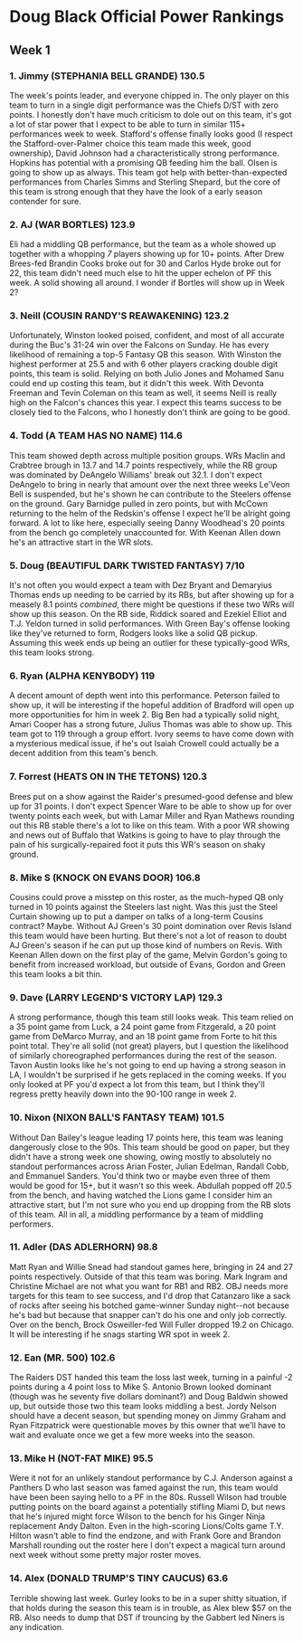 # Doug Black Official Power Rankings
## Week 1

### 1. Jimmy (STEPHANIA BELL GRANDE) 130.5

The week's points leader, and everyone chipped in. The only player on this team to turn in a single digit performance was the Chiefs D/ST with zero points. I honestly don't have much criticism to dole out on this team, it's got a lot of star power that I expect to be able to turn in similar 115+ performances week to week. Stafford's offense finally looks good (I respect the Stafford-over-Palmer choice this team made this week, good ownership), David Johnson had a characteristically strong performance. Hopkins has potential with a promising QB feeding him the ball. Olsen is going to show up as always. This team got help with better-than-expected performances from Charles Simms and Sterling Shepard, but the core of this team is strong enough that they have the look of a early season contender for sure.

### 2. AJ (WAR BORTLES) 123.9

Eli had a middling QB performance, but the team as a whole showed up together with a whopping *7* players showing up for 10+ points. After Drew Brees-fed Brandin Cooks broke out for 30 and Carlos Hyde broke out for 22, this team didn't need much else to hit the upper echelon of PF this week. A solid showing all around. I wonder if Bortles will show up in Week 2?

### 3. Neill (COUSIN RANDY'S REAWAKENING) 123.2

Unfortunately, Winston looked poised, confident, and most of all accurate during the Buc's 31-24 win over the Falcons on Sunday. He has every likelihood of remaining a top-5 Fantasy QB this season. With Winston the highest performer at 25.5 and with 6 other players cracking double digit points, this team is solid. Relying on both Julio Jones and Mohamed Sanu could end up costing this team, but it didn't this week. With Devonta Freeman and Tevin Coleman on this team as well, it seems Neill is really high on the Falcon's chances this year. I expect this teams success to be closely tied to the Falcons, who I honestly don't think are going to be good.

### 4. Todd (A TEAM HAS NO NAME) 114.6

This team showed depth across multiple position groups. WRs Maclin and Crabtree brough in 13.7 and 14.7 points respectively, while the RB group was dominated by DeAngelo Williams' break out 32.1. I don't expect DeAngelo to bring in nearly that amount over the next three weeks Le'Veon Bell is suspended, but he's shown he can contribute to the Steelers offense on the ground. Gary Barnidge pulled in zero points, but with McCown returning to the helm of the Redskin's offense I expect he'll be alright going forward. A lot to like here, especially seeing Danny Woodhead's 20 points from the bench go completely unaccounted for. With Keenan Allen down he's an attractive start in the WR slots.

### 5. Doug (BEAUTIFUL DARK TWISTED FANTASY) 7/10

It's not often you would expect a team with Dez Bryant and Demaryius Thomas ends up needing to be carried by its RBs, but after showing up for a measely 8.1 points *combined*, there might be questions if these two WRs will show up this season. On the RB side, Riddick soared and Ezekiel Elliot and T.J. Yeldon turned in solid performances. With Green Bay's offense looking like they've returned to form, Rodgers looks like a solid QB pickup. Assuming this week ends up being an outlier for these typically-good WRs, this team looks strong.

### 6. Ryan (ALPHA KENYBODY) 119

A decent amount of depth went into this performance. Peterson failed to show up, it will be interesting if the hopeful addition of Bradford will open up more opportunities for him in week 2. Big Ben had a typically solid night, Amari Cooper has a strong future, Julius Thomas was able to show up. This team got to 119 through a group effort. Ivory seems to have come down with a mysterious medical issue, if he's out Isaiah Crowell could actually be a decent addition from this team's bench.

### 7. Forrest (HEATS ON IN THE TETONS) 120.3

Brees put on a show against the Raider's presumed-good defense and blew up for 31 points. I don't expect Spencer Ware to be able to show up for over twenty points each week, but with Lamar Miller and Ryan Mathews rounding out this RB stable there's a lot to like on this team. With a poor WR showing and news out of Buffalo that Watkins is going to have to play through the pain of his surgically-repaired foot it puts this WR's season on shaky ground.

### 8. Mike S (KNOCK ON EVANS DOOR) 106.8

Cousins could prove a misstep on this roster, as the much-hyped QB only turned in 10 points against the Steelers last night. Was this just the Steel Curtain showing up to put a damper on talks of a long-term Cousins contract? Maybe. Without AJ Green's 30 point domination over Revis Island this team would have been hurting. But there's not a lot of reason to doubt AJ Green's season if he can put up those kind of numbers on Revis. With Keenan Allen down on the first play of the game, Melvin Gordon's going to benefit from increased workload, but outside of Evans, Gordon and Green this team looks a bit thin.

### 9. Dave (LARRY LEGEND'S VICTORY LAP) 129.3

A strong performance, though this team still looks weak. This team relied on a 35 point game from Luck, a 24 point game from Fitzgerald, a 20 point game from DeMarco Murray, and an 18 point game from Forte to hit this point total. They're all solid (not great) players, but I question the likelihood of similarly choreographed performances during the rest of the season. Tavon Austin looks like he's not going to end up having a strong season in LA, I wouldn't be surprised if he gets replaced in the coming weeks. If you only looked at PF you'd expect a lot from this team, but I think they'll regress pretty heavily down into the 90-100 range in week 2.

### 10. Nixon (NIXON BALL'S FANTASY TEAM) 101.5

Without Dan Bailey's league leading 17 points here, this team was leaning dangerously close to the 90s. This team should be good on paper, but they didn't have a strong week one showing, owing mostly to absolutely no standout performances across Arian Foster, Julian Edelman, Randall Cobb, and Emmanuel Sanders. You'd think two or maybe even three of them would be good for 15+, but it wasn't so this week. Abdullah popped off 20.5 from the bench, and having watched the Lions game I consider him an attractive start, but I'm not sure who you end up dropping from the RB slots of this team. All in all, a middling performance by a team of middling performers.

### 11. Adler (DAS ADLERHORN) 98.8

Matt Ryan and Willie Snead had standout games here, bringing in 24 and 27 points respectively. Outside of that this team was boring. Mark Ingram and Christine Michael are not what you want for RB1 and RB2. OBJ needs more targets for this team to see success, and I'd drop that Catanzaro like a sack of rocks after seeing his botched game-winner Sunday night--not because he's bad but because that snapper can't do his one and only job correctly. Over on the bench, Brock Osweiller-fed Will Fuller dropped 19.2 on Chicago. It will be interesting if he snags starting WR spot in week 2.

### 12. Ean (MR. 500) 102.6

The Raiders DST handed this team the loss last week, turning in a painful -2 points during a 4 point loss to Mike S. Antonio Brown looked dominant (though was he seventy five dollars dominant?) and Doug Baldwin showed up, but outside those two this team looks middling a best. Jordy Nelson should have a decent season, but spending money on Jimmy Graham and Ryan Fitzpatrick were questionable moves by this owner that we'll have to wait and evaluate once we get a few more weeks into the season.

### 13. Mike H (NOT-FAT MIKE) 95.5

Were it not for an unlikely standout performance by C.J. Anderson against a Panthers D who last season was famed against the run, this team would have been been saying hello to a PF in the 80s. Russell Wilson had trouble putting points on the board against a potentially stifling Miami D, but news that he's injured might force Wilson to the bench for his Ginger Ninja replacement Andy Dalton. Even in the high-scoring Lions/Colts game T.Y. Hilton wasn't able to find the endzone, and with Frank Gore and Brandon Marshall rounding out the roster here I don't expect a magical turn around next week without some pretty major roster moves.

### 14. Alex (DONALD TRUMP'S TINY CAUCUS) 63.6

Terrible showing last week. Gurley looks to be in a super shitty situation, if that holds during the season this team is in trouble, as Alex blew $57 on the RB. Also needs to dump that DST if trouncing by the Gabbert led Niners is any indication.

